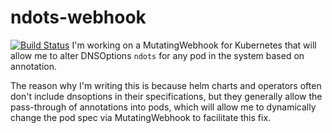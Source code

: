 # ndots-webhook
[![Build Status](https://drone.k.vsix.me/api/badges/support/ndots-webhook/status.svg?ref=refs/heads/main)](https://drone.k.vsix.me/support/ndots-webhook)
I'm working on a MutatingWebhook for Kubernetes that will allow me to alter DNSOptions `ndots` for any pod in the system based on annotation.

The reason why I'm writing this is because helm charts and operators often don't include dnsoptions in their specifications, but they generally
allow the pass-through of annotations into pods, which will allow me to dynamically change the pod spec via MutatingWebhook to facilitate this fix.

